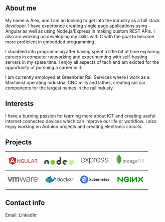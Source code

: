 

## About me
My name is Alex, and I am an looking to get into the industry as a full stack developer. I have experience creating single page applications using Angular as well as using Node.js/Express in making custom REST APIs. I also am working on developing my skills with C with the goal to become more proficient in embedded programming.

I stumbled into programming after having spent a little bit of time exploring careers in computer networking and experimenting with self-hosting servers in my spare time. I enjoy all aspects of tech and am exicted for the opportunity of pursuing a career in it.

I am currently employed at Greenbrier Rail Services where I work as a Machinist operating industrial CNC mills and lathes, creating rail car components for the largest names in the rail industy.


## Interests
I have a burning passion for learning more about IOT and creating useful internet connected devices which can improve our life or workflow. I also enjoy working on Arduino projects and creating electronic circuits.

## Projects


|<img src="images/angular.svg" width="100">|<img src="images/nodejs.svg" width="100">|<img src="images/expressjs.svg" width="100">|<img src="images/mongodb.svg" width="100">|
|---|---|---|---|
|<img src="images/vmware.svg" width="100">|<img src="images/docker.svg" width="100">|<img src="images/kubernetes.svg" width="100">|<img src="images/nginx.svg" width="100">|


## Contact info
Email:
LinkedIn:

<!--
**AlexMantzDev/AlexMantzDev** is a ✨ _special_ ✨ repository because its `README.md` (this file) appears on your GitHub profile.

Here are some ideas to get you started:

- 🔭 I’m currently working on ...
- 🌱 I’m currently learning ...
- 👯 I’m looking to collaborate on ...
- 🤔 I’m looking for help with ...
- 💬 Ask me about ...
- 📫 How to reach me: ...
- 😄 Pronouns: ...
- ⚡ Fun fact: ...
-->
